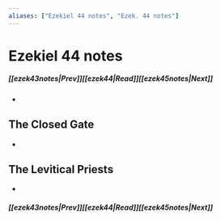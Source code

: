 ```yaml
---
aliases: ["Ezekiel 44 notes", "Ezek. 44 notes"]
---
```

# Ezekiel 44 notes
##### <span class=arrow-left></span>[[ezek43notes|Prev]]<span class=navigation-separator></span>[[ezek44|Read]]<span class=navigation-separator></span>[[ezek45notes|Next]]<span class=arrow-right></span>
- 
## The Closed Gate
- 
## The Levitical Priests
- 
##### <span class=arrow-left></span>[[ezek43notes|Prev]]<span class=navigation-separator></span>[[ezek44|Read]]<span class=navigation-separator></span>[[ezek45notes|Next]]<span class=arrow-right></span>